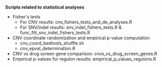 **Scripts related to statistical analyses**

- Fisher's tests
  - For CNV results: cnv_fishers_tests_and_de_analyses.R
  - For SNV/indel results: snv_indel_fishers_tests.R & func_filt_snv_indel_fishers_tests.R
- CNV coordinate randomization and empirical p-value computation
  - cnv_coord_bedtools_shuffle.sh
  - cnv_epval_determination.R
- CNV vs drug screen gene comparison: cnvs_vs_drug_screen_genes.R
- Empirical p-values for regulon results: empirical_p_values_regulons.R
